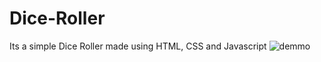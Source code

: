 # Dice-Roller
Its a simple Dice Roller made using HTML, CSS and Javascript
![demmo](https://github.com/Rohit0911/Dice-Roller/assets/70880354/d567f3a0-f674-43d2-a41f-07d20b97c37b)
